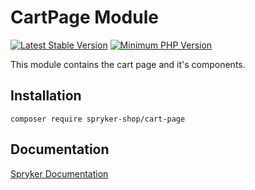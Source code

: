 # CartPage Module
[![Latest Stable Version](https://poser.pugx.org/spryker-shop/cart-page/v/stable.svg)](https://packagist.org/packages/spryker-shop/cart-page)
[![Minimum PHP Version](https://img.shields.io/badge/php-%3E%3D%208.2-8892BF.svg)](https://php.net/)

This module contains the cart page and it's components.

## Installation

```
composer require spryker-shop/cart-page
```

## Documentation

[Spryker Documentation](https://docs.spryker.com)
